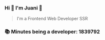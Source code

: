### Hi 👋 I&#39;m Juani 🦁

> I&#39;m a Frontend Web Developer SSR

### 📚 Minutes being a developer: 1839792

